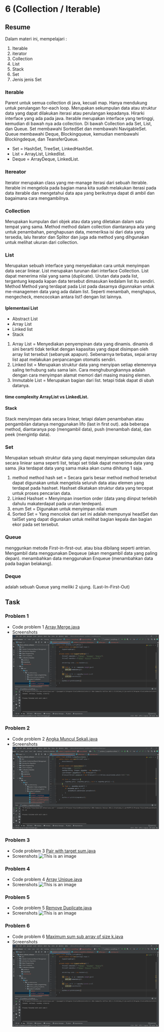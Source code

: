# 6 (Collection / Iterable)
## Resume
Dalam materi ini, mempelajari :
1. Iterable
2. iterator
3. Collection
4. List
5. Stack
6. Set
7. Jenis jenis Set

### Iterable
Parent untuk semua collection di java, kecuali map.
Hanya mendukung untuk perulangan for-each loop.
Merupakan sekumpulan data atau struktur data yang dapat dilakukan iterasi atau perulangan kepadanya. Hirarki interface yang ada pada java. Iterable merupakan interface yang tertinggi, kemudian di bawah nya ada collection. Di bawah Collection ada Set, List, dan Queue. Set membawahi SortedSet dan membawahi NavigableSet. Queue membawahi Deque, Blockingqueue, kemudian membawahi Blockingdeque, dan TeansferQueue.
- Set = HashSet, TreeSet, LinkedHashSet.
- List = ArrayList, Linkedlist.
- Deque = ArrayDeque, LinkedList.
### Itereator
Iterator merupakan class yang me-manage iterasi dari sebuah iterable. Iterable ini mengelola pada bagian mana kita sudah melakukan iterasi pada data iterable dan mengetahui data apa yang berikutnya dapat di ambil dan bagaimana cara mengambilnya.
### Collection
Merupakan kumpulan dari objek atau data yang diletakan dalam satu tempat yang sama. Method method dalam collection diantaranya ada yang untuk penambahan, penghapusan data, memeriksa isi dari data yang tersedia, lalu Iterator dan Splitor dan juga ada method yang dihgunakan untuk melihat ukuran dari collection.
### List
Merupakan sebuah interface yang menyediakan cara untuk menyimpan data secar liniear. List merupakan turunan dari interface Collection. List dapat menerima nilai yang sama (duplicate). Urutan data pada list, tergantung kepada kapan data tersebut dimasukan kedalam list itu sendiri. Method Method yang terdapat pada List pada dasarnya digunnakan untuk me-managemen data yang ada dalam list.
Seperti menambah, menghapus, mengecheck, mencocokan antara list1 dengan list lainnya.
#### Iplementasi List
- Abstract List
- Array List
- Linked list
- Stack
1. Array List = Menyediakan penyempinan data yang dinamis. dinamis di sini berarti tidak terikat dengan kapasitas yang dapat disimpan oleh array list tersebut (sebanyak apapun). Sebenarnya terbatas, sepai array list apat melakukan perpancangan otomatis sendiri. 
2. Linked list = Merupakan struktur data yang menyipan setiap elemennya saling terhubung satu sama lain. Cara menghubungkannya adalah dengan cara menyimpan alamat memori dari masing masing elemen.
3. Immutable List = Merupakan bagian dari list. tetapi tidak dapat di ubah datanya.

#### time complexity ArrayList vs LinkedList.

#### Stack
Stack menyimpan data secara liniear, tetapi dalam penambahan atau pengambilan datanya menggunakan lifo (last in first out). ada beberapa method, diantaranya pop (mengambil data), push (menambah data), dan peek (mengintip data).

### Set
Merupakan sebuah struktur data yang dapat menyimpan sekumpulan data secara liniear sama seperti list, tetapi set tidak dapat menerima data yang sama. jika terdapat data yang sama maka akan cuma dihitung 1 saja.
1. method method hash set = Secara garis besar method method tersebut dapat digunakan untuk mengelola seluruh data atau elemen yang terdapat pada hashset. Hashset dikatakan struktur data yang tercepat untuk proses pencarian data. 
2. Linked Hashset = Menyimpan insertion order (data yang diinput terlebih dahulu makaterdapat pada urutan terdepan). 
3. enum Set = Digunakan untuk menyimpan nilai enum 
4. Sorted Set = Yang mencolok dari set ini adalah mempunyai headSet dan tailSet yang dapat digunakan untuk melihat bagian kepala dan bagian ekor pada set tersebut.

### Queue
menggunkan metode First-in-first-out. atau bisa dibilang seperti antrian. Mengambil data menggunakan Dequeue (akan mengambil data yang paling depan). menambahkan data menggunakan Enqueue (menambahkan data pada bagian belakang).
### Deque
adalah sebuah Queue yang meiliki 2 ujung. (Last-In-First-Out)

## Task
### Problem 1
- Code problem 1
[Array Merge.java](https://github.com/RahmatSetia/AMARTHA/blob/master/src/main/java/com/alta/training/section_6_collection/problem_1_arrayMerge.java)
- Screenshots
![This is an image](https://github.com/RahmatSetia/AMARTHA/blob/master/6_Collections%20(Iterable)/screenshots/Screenshot_80.png)

### Problem 2
- Code problem 2
[Angka Muncul Sekali.java](https://github.com/RahmatSetia/AMARTHA/blob/master/src/main/java/com/alta/training/section_6_collection/problem_2_angkaMunculSekali.java)
- Screenshots
![This is an image](https://github.com/RahmatSetia/AMARTHA/blob/master/6_Collections%20(Iterable)/screenshots/Screenshot_81.png)

### Problem 3
- Code problem 3
[Pair with target sum.java](https://github.com/RahmatSetia/AMARTHA/blob/master/src/main/java/com/alta/training/section_6_collection/problem_3_pairWithTargetSum.java)
- Screenshots
![This is an image](https://github.com/RahmatSetia/AMARTHA/blob/master/6_Collections%20(Iterable)/screenshots/Screenshot_82.png)

### Problem 4
- Code problem 4
[Array Unique.java](https://github.com/RahmatSetia/AMARTHA/blob/master/src/main/java/com/alta/training/section_6_collection/problem_4_arrayUnique.java)
- Screenshots
![This is an image](https://github.com/RahmatSetia/AMARTHA/blob/master/6_Collections%20(Iterable)/screenshots/Screenshot_83.png)

### Problem 5
- Code problem 5
[Remove Duplicate.java](https://github.com/RahmatSetia/AMARTHA/blob/master/src/main/java/com/alta/training/section_6_collection/problem_5_removeDuplicates.java)
- Screenshots
![This is an image](https://github.com/RahmatSetia/AMARTHA/blob/master/6_Collections%20(Iterable)/screenshots/Screenshot_84.png)

### Problem 6
- Code problem 6
[Maximum sum sub array of size k.java](https://github.com/RahmatSetia/AMARTHA/blob/master/src/main/java/com/alta/training/section_6_collection/problem_6_maximumSumSubarrayofSizeK.java)
- Screenshots
![This is an image](https://github.com/RahmatSetia/AMARTHA/blob/master/6_Collections%20(Iterable)/screenshots/Screenshot_80.png)
